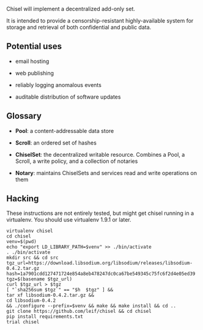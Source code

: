 Chisel will implement a decentralized add-only set.

It is intended to provide a censorship-resistant highly-available system for storage and retrieval of both confidential and public data.

## Potential uses

* email hosting

* web publishing

* reliably logging anomalous events

* auditable distribution of software updates

## Glossary

* **Pool**: a content-addressable data store

* **Scroll**: an ordered set of hashes

* **ChiselSet**: the decentralized writable resource. Combines a Pool, a Scroll, a write policy, and a collection of notaries

* **Notary**: maintains ChiselSets and services read and write operations on them

## Hacking

These instructions are not entirely tested, but might get chisel running in a virtualenv. You should use virtualenv 1.9.1 or later.
```
virtualenv chisel
cd chisel
venv=$(pwd)
echo "export LD_LIBRARY_PATH=$venv" >> ./bin/activate
. ./bin/activate
mkdir src && cd src
tgz_url=https://download.libsodium.org/libsodium/releases/libsodium-0.4.2.tar.gz
hash=1a7901cdd127471724e854a8eb478247dc0ca67be549345c75fc6f2d4e05ed39
tgz=$(basename $tgz_url)
curl $tgz_url > $tgz
[ "`sha256sum $tgz`" == "$h  $tgz" ] &&
tar xf libsodium-0.4.2.tar.gz &&
cd libsodium-0.4.2
&& ./configure --prefix=$venv && make && make install && cd ..
git clone https://github.com/leif/chisel && cd chisel
pip install requirements.txt
trial chisel
```
